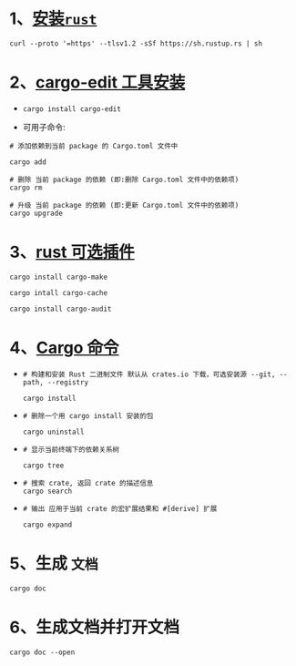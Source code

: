# 1、[安装`rust`](https://www.rust-lang.org/zh-CN/tools/install)
````shell script
curl --proto '=https' --tlsv1.2 -sSf https://sh.rustup.rs | sh
````

# 2、[cargo-edit 工具安装](https://www.cnblogs.com/gelare/p/12711270.html)
* ````shell script
  cargo install cargo-edit
  ````
  
* 可用子命令:
````shell script
# 添加依赖到当前 package 的 Cargo.toml 文件中

cargo add 
````
````shell script
# 删除 当前 package 的依赖 (即:删除 Cargo.toml 文件中的依赖项)
cargo rm 
````
````shell script
# 升级 当前 package 的依赖 (即:更新 Cargo.toml 文件中的依赖项)
cargo upgrade
````

# 3、[rust 可选插件](https://zhuanlan.zhihu.com/p/89932207)
````shell script
cargo install cargo-make
````
````shell script
cargo intall cargo-cache
````
````shell script
cargo install cargo-audit
````

# 4、[Cargo 命令](https://jishuin.proginn.com/p/763bfbd70e6c)
* ````shell script
  # 构建和安装 Rust 二进制文件 默认从 crates.io 下载，可选安装源 --git, --path, --registry
  
  cargo install 
  ````
  
* ````shell script
  # 删除一个用 cargo install 安装的包
  
  cargo uninstall
  ````
  
* ````shell script
  # 显示当前终端下的依赖关系树
  
  cargo tree
  ````
  
* ````shell script
  # 搜索 crate, 返回 crate 的描述信息
  cargo search
  ````

* ````shell script
  # 输出 应用于当前 crate 的宏扩展结果和 #[derive] 扩展
  
  cargo expand
  `````

# 5、生成 `文档`
````shell
cargo doc
````

# 6、生成文档并打开文档
````shell
cargo doc --open
````

